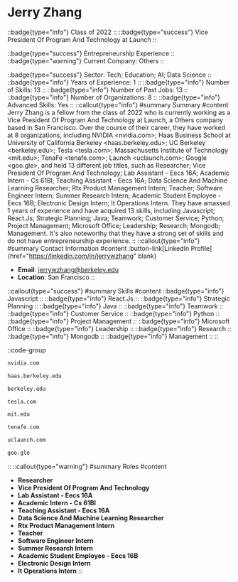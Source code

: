 # Jerry Zhang
::badge{type="info"}
Class of 2022
::
::badge{type="success"}
Vice President Of Program And Technology at Launch
::

::badge{type="success"}
Entrepreneurship Experience
::
::badge{type="warning"}
Current Company: Others
::

::badge{type="success"}
Sector: Tech; Education; AI; Data Science
::
::badge{type="info"}
Years of Experience: 1
::
::badge{type="info"}
Number of Skills: 13
::
::badge{type="info"}
Number of Past Jobs: 13
::
::badge{type="info"}
Number of Organizations: 8
::
::badge{type="info"}
Advanced Skills: Yes
::
::callout{type="info"}
#summary
Summary
#content
Jerry Zhang is a fellow from the class of 2022 who is currently working as a Vice President Of Program And Technology at Launch, a Others company based in San Francisco. Over the course of their career, they have worked at 8 organizations, including NVIDIA <nvidia.com>; Haas Business School at University of California Berkeley <haas.berkeley.edu>; UC Berkeley <berkeley.edu>; Tesla <tesla.com>; Massachusetts Institute of Technology <mit.edu>; TenaFe <tenafe.com>; Launch <uclaunch.com>; Google <goo.gle>, and held 13 different job titles, such as Researcher; Vice President Of Program And Technology; Lab Assistant - Eecs 16A; Academic Intern - Cs 61Bl; Teaching Assistant - Eecs 16A; Data Science And Machine Learning Researcher; Rtx Product Management Intern; Teacher; Software Engineer Intern; Summer Research Intern; Academic Student Employee - Eecs 16B; Electronic Design Intern; It Operations Intern. They have amassed 1 years of experience and have acquired 13 skills, including Javascript; React.Js; Strategic Planning; Java; Teamwork; Customer Service; Python; Project Management; Microsoft Office; Leadership; Research; Mongodb; Management. It's also noteworthy that they have a strong set of skills and do not have entrepreneurship experience.
::
::callout{type="info"}
#summary
Contact Information
#content
:button-link[LinkedIn Profile]{href="https://linkedin.com/in/jerrywzhang" blank}
- **Email**: jerrywzhang@berkeley.edu
- **Location**: San Francisco
::

::callout{type="success"}
#summary
Skills
#content
::badge{type="info"}
Javascript
::
::badge{type="info"}
React.Js
::
::badge{type="info"}
Strategic Planning
::
::badge{type="info"}
Java
::
::badge{type="info"}
Teamwork
::
::badge{type="info"}
Customer Service
::
::badge{type="info"}
Python
::
::badge{type="info"}
Project Management
::
::badge{type="info"}
Microsoft Office
::
::badge{type="info"}
Leadership
::
::badge{type="info"}
Research
::
::badge{type="info"}
Mongodb
::
::badge{type="info"}
Management
::
::

::code-group
```bash [NVIDIA]
nvidia.com
```
```bash [Haas Business School at University of California Berkeley]
haas.berkeley.edu
```
```bash [UC Berkeley]
berkeley.edu
```
```bash [Tesla]
tesla.com
```
```bash [Massachusetts Institute of Technology]
mit.edu
```
```bash [TenaFe]
tenafe.com
```
```bash [Launch]
uclaunch.com
```
```bash [Google]
goo.gle
```
::
::callout{type="warning"}
#summary
Roles
#content
- **Researcher**
- **Vice President Of Program And Technology**
- **Lab Assistant - Eecs 16A**
- **Academic Intern - Cs 61Bl**
- **Teaching Assistant - Eecs 16A**
- **Data Science And Machine Learning Researcher**
- **Rtx Product Management Intern**
- **Teacher**
- **Software Engineer Intern**
- **Summer Research Intern**
- **Academic Student Employee - Eecs 16B**
- **Electronic Design Intern**
- **It Operations Intern**
::

